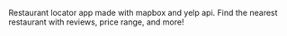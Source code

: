 Restaurant locator app made with mapbox and yelp api. Find the nearest restaurant with reviews, price range, and more!
